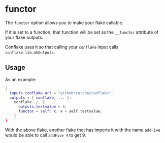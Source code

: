 # functor

The `functor` option allows you to make your flake callable.

If it is set to a function, that function will be set as the `__functor`
attribute of your flake outputs.

Conflake uses it so that calling your `conflake` input calls
`conflake.lib.mkOutputs`.

## Usage

As an example:

```nix
{
  inputs.conflake.url = "github:ratson/conflake";
  outputs = { conflake, ... }:
    conflake ./. {
      outputs.testvalue = 5;
      functor = self: x: x + self.testvalue;
    }
}
```

With the above flake, another flake that has imports it with the name `addFive`
would be able to call `addFive 4` to get 9.
